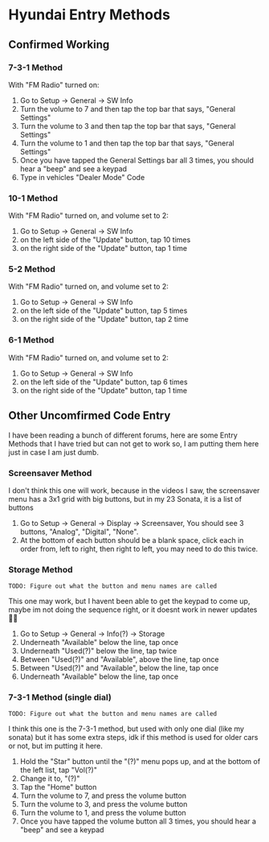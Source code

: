 # Hyundai Entry Methods
## Confirmed Working
### 7-3-1 Method
With "FM Radio" turned on:
1. Go to Setup -> General -> SW Info 
2. Turn the volume to 7 and then tap the top bar that says, "General Settings"
3. Turn the volume to 3 and then tap the top bar that says, "General Settings"
4. Turn the volume to 1 and then tap the top bar that says, "General Settings"
5. Once you have tapped the General Settings bar all 3 times, you should hear a "beep" and see a keypad
6. Type in vehicles "Dealer Mode" Code

### 10-1 Method
With "FM Radio" turned on, and volume set to 2:
1. Go to Setup -> General -> SW Info
2. on the left side of the "Update" button, tap 10 times
3. on the right side of the "Update" button, tap 1 time

### 5-2 Method
With "FM Radio" turned on, and volume set to 2:
1. Go to Setup -> General -> SW Info
2. on the left side of the "Update" button, tap 5 times
3. on the right side of the "Update" button, tap 2 time

### 6-1 Method
With "FM Radio" turned on, and volume set to 2:
1. Go to Setup -> General -> SW Info
2. on the left side of the "Update" button, tap 6 times
3. on the right side of the "Update" button, tap 1 time

## Other Uncomfirmed Code Entry
I have been reading a bunch of different forums, here are some Entry Methods that I have tried but can not get to work so, I am putting them here just in case I am just dumb.

### Screensaver Method
I don't think this one will work, because in the videos I saw, the screensaver menu has a 3x1 grid with big buttons, but in my 23 Sonata, it is a list of buttons
1. Go to Setup -> General -> Display -> Screensaver, You should see 3 buttons, "Analog", "Digital", "None".
2. At the bottom of each button should be a blank space, click each in order from, left to right, then right to left, you may need to do this twice.

### Storage Method
`TODO: Figure out what the button and menu names are called`

This one may work, but I havent been able to get the keypad to come up, maybe im not doing the sequence right, or it doesnt work in newer updates 🤷‍♂️
1. Go to Setup -> General -> Info(?) -> Storage
2. Underneath "Available" below the line, tap once
3. Underneath "Used(?)" below the line, tap twice
4. Between "Used(?)" and "Available", above the line, tap once
5. Between "Used(?)" and "Available", below the line, tap once
6. Underneath "Available" below the line, tap once

### 7-3-1 Method (single dial)
`TODO: Figure out what the button and menu names are called`

I think this one is the 7-3-1 method, but used with only one dial (like my sonata) but it has some extra steps, idk if this method is used for older cars or not, but im putting it here.
1. Hold the "Star" button until the "(?)" menu pops up, and at the bottom of the left list, tap "Vol(?)"
2. Change it to, "(?)"
3. Tap the "Home" button
4. Turn the volume to 7, and press the volume button
5. Turn the volume to 3, and press the volume button
6. Turn the volume to 1, and press the volume button
7. Once you have tapped the volume button all 3 times, you should hear a "beep" and see a keypad
